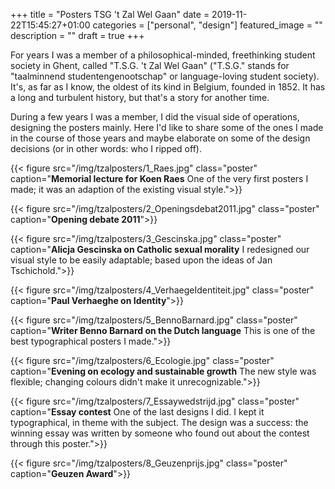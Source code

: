 +++
title =  "Posters TSG 't Zal Wel Gaan"
date = 2019-11-22T15:45:27+01:00
categories = ["personal", "design"]
featured_image = ""
description = ""
draft = true
+++

For years I was a member of a philosophical-minded, freethinking student society in Ghent, called "T.S.G. 't Zal Wel Gaan" ("T.S.G." stands for "taalminnend studentengenootschap" or language-loving student society). It's, as far as I know, the oldest of its kind in Belgium, founded in 1852. It has a long and turbulent history, but that's a story for another time.

During a few years I was a member, I did the visual side of operations, designing the posters mainly. Here I'd like to share some of the ones I made in the course of those years and maybe elaborate on some of the design decisions (or in other words: who I ripped off).
<!--more-->
{{< figure src="/img/tzalposters/1_Raes.jpg" class="poster" caption="**Memorial lecture for Koen Raes** One of the very first posters I made; it was an adaption of the existing visual style.">}}

{{< figure src="/img/tzalposters/2_Openingsdebat2011.jpg" class="poster" caption="**Opening debate 2011**">}}

{{< figure src="/img/tzalposters/3_Gescinska.jpg" class="poster" caption="**Alicja Gescinska on Catholic sexual morality**  I redesigned our visual style to be easily adaptable; based upon the ideas of Jan Tschichold.">}}

{{< figure src="/img/tzalposters/4_VerhaegeIdentiteit.jpg" class="poster" caption="**Paul Verhaeghe on Identity**">}}

{{< figure src="/img/tzalposters/5_BennoBarnard.jpg" class="poster" caption="**Writer Benno Barnard on the Dutch language** This is one of the best typographical posters I made.">}}

{{< figure src="/img/tzalposters/6_Ecologie.jpg" class="poster" caption="**Evening on ecology and sustainable growth** The new style was flexible; changing colours didn't make it unrecognizable.">}}

{{< figure src="/img/tzalposters/7_Essaywedstrijd.jpg" class="poster" caption="**Essay contest** One of the last designs I did. I kept it typographical, in theme with the subject. The design was a success: the winning essay was written by someone who found out about the contest through this poster.">}}

{{< figure src="/img/tzalposters/8_Geuzenprijs.jpg" class="poster" caption="**Geuzen Award**">}}